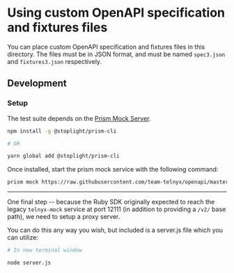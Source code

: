 # Using custom OpenAPI specification and fixtures files

You can place custom OpenAPI specification and fixtures files in this
directory. The files must be in JSON format, and must be named `spec3.json`
and `fixtures3.json` respectively.

## Development

### Setup
The test suite depends on the [Prism Mock Server](https://github.com/stoplightio/prism).

```bash
npm install -g @stoplight/prism-cli

# OR

yarn global add @stoplight/prism-cli
```

Once installed, start the prism mock service with the following command:

```bash
prism mock https://raw.githubusercontent.com/team-telnyx/openapi/master/openapi/spec3.json
```

--------

One final step -- because the Ruby SDK originally expected to reach the legacy `telnyx-mock` service at port 12111 (in addition to providing a `/v2/` base path), we need to setup a proxy server.

You can do this any way you wish, but included is a server.js file which you can utilize:

```bash
# In new terminal window

node server.js
```
